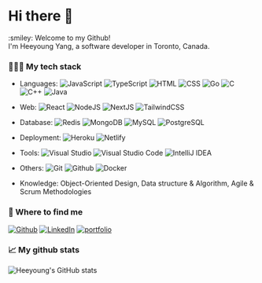 <h1> Hi there 👋 </h1>
:smiley: Welcome to my Github!<br/>
I'm Heeyoung Yang, a software developer in Toronto, Canada.

<br/>

### 👨🏻‍💻 My tech stack

- Languages:
![JavaScript](https://img.shields.io/badge/-JavaScript-yellow?logo=javascript)
![TypeScript](https://img.shields.io/badge/-TypeScript-skyblue?logo=typescript)
![HTML](https://img.shields.io/badge/-HTML-orange?logo=html5)
![CSS](https://img.shields.io/badge/-CSS-blue?logo=css3)
![Go](https://img.shields.io/badge/-Go-skyblue?logo=Go)
![C](https://img.shields.io/badge/-C-blue?logo=C)
![C++](https://img.shields.io/badge/C++-blue.svg?style=flat&logo=c%2B%2B)
![Java](https://img.shields.io/badge/-JAVA-orange?logo=java)

- Web: 
![React](https://img.shields.io/badge/-React-skyblue?logo=React)
![NodeJS](https://img.shields.io/badge/-NodeJS-brightgreen?logo=node.js)
![NextJS](https://img.shields.io/badge/-NextJS-black?logo=next.js)
![TailwindCSS](https://img.shields.io/badge/-TailwindCSS-black?logo=tailwindcss)

- Database: 
![Redis](https://img.shields.io/badge/-Redis-red?logo=Redis)
![MongoDB](https://img.shields.io/badge/-MongoDB-brightgreen?logo=MongoDB)
![MySQL](https://img.shields.io/badge/-MySQL-lightblue?logo=MySQL)
![PostgreSQL](https://img.shields.io/badge/-PostgreSQL-9cf?logo=postgresql)

- Deployment: 
![Heroku](https://img.shields.io/badge/-Heroku-blueviolet?logo=heroku)
![Netlify](https://img.shields.io/badge/-Netlify-%2300C7B7?logo=netlify)

- Tools: 
![Visual Studio](https://img.shields.io/badge/-Visual_Studio-purple?logo=visualstudio)
![Visual Studio Code](https://img.shields.io/badge/-Visual_Studio_Code-blue?logo=VisualstudioCode)
![IntelliJ IDEA](https://img.shields.io/badge/-IntelliJ%20IDEA-%23000000?logo=IntelliJIDEA)

- Others:
![Git](https://img.shields.io/badge/-Git-red?logo=git)
![Github](https://img.shields.io/badge/-Github-blueviolet?logo=github)
![Docker](https://img.shields.io/badge/-Docker-9cf?logo=Docker)

- Knowledge: Object-Oriented Design, Data structure & Algorithm, Agile & Scrum Methodologies

### 💬 Where to find me 

<p><a href="https://github.com/dev-heeyoung" target="_blank"><img alt="Github" src="https://img.shields.io/badge/GitHub-%2312100E.svg?&style=for-the-badge&logo=Github&logoColor=white" /></a> 
<a href="https://www.linkedin.com/in/heeyoung-yang-660661221/" target="_blank"><img alt="LinkedIn" src="https://img.shields.io/badge/linkedin-%230077B5.svg?&style=for-the-badge&logo=linkedin&logoColor=white" /></a> 
<a href="https://dev-heeyoung.github.io/" target="_blank"><img alt="portfolio" src="https://img.shields.io/badge/-Portfolio%20Website-ff69b4?&style=for-the-badge&logoColor=white"/></a>
</p>


### 📈 My github stats 
  
![Heeyoung's GitHub stats](https://github-readme-stats.vercel.app/api?username=dev-heeyoung&show_icons=true&theme=radical)
